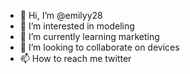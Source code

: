- 👋 Hi, I’m @emilyy28
- 👀 I’m interested in modeling
- 🌱 I’m currently learning marketing
- 💞️ I’m looking to collaborate on devices
- 📫 How to reach me twitter

<!---
emilyy28/emilyy28 is a ✨ special ✨ repository because its `README.md` (this file) appears on your GitHub profile.
You can click the Preview link to take a look at your changes.
--->
